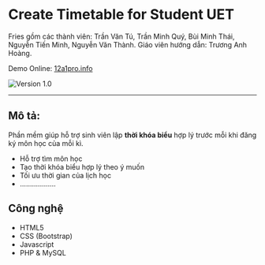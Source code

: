 # Create Timetable for Student UET

Fries gồm các thành viên: Trần Văn Tú, Trần Minh Quý, Bùi Minh Thái, Nguyễn Tiến Minh, Nguyễn Văn Thành.
Giáo viên hướng dẫn: Trương Anh Hoàng.

Demo Online: [12a1pro.info](http://12a1pro.info)

![Version 1.0](https://cloud.githubusercontent.com/assets/7255177/6105580/4a973aa8-b08b-11e4-9aae-d0e00d9e6a27.jpg)

***
## Mô tả:
Phần mềm giúp hỗ trợ sinh viên lập **thời khóa biểu** hợp lý trước mỗi khi đăng ký môn học của mỗi kì.
* Hỗ trợ tìm môn học
* Tạo thời khóa biểu hợp lý theo ý muốn
* Tối ưu thời gian của lịch học
* ..................

## Công nghệ
* HTML5
* CSS (Bootstrap)
* Javascript
* PHP & MySQL
